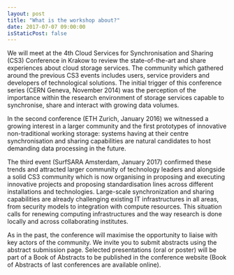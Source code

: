 ```yaml
---
layout: post
title: "What is the workshop about?"
date: 2017-07-07 09:00:00
isStaticPost: false
---
```


We will meet at the 4th Cloud Services for Synchronisation and Sharing (CS3) Conference in Krakow to review the state-of-the-art and share experiences about cloud storage services.  The community which gathered around the previous CS3 events includes users, service providers and developers of technological solutions. 
The initial trigger of this conference series (CERN Geneva, November 2014) was the perception of the importance within the research environment of storage services capable to synchronise, share and interact with growing data volumes.

In the second conference (ETH Zurich, January 2016) we witnessed a growing interest in a larger community and the first  prototypes of innovative non-traditional working storage: systems having at their centre synchronisation and sharing capabilities are natural candidates to host demanding data processing in the future.

The third event (SurfSARA Amsterdam, January 2017) confirmed these trends and attracted larger community of technology leaders and alongside a solid CS3 community which is now organising in proposing and executing innovative projects and proposing standardisation lines across different installations and technologies.
Large-scale synchronization and sharing capabilities are already challenging existing IT infrastructures in all areas, from security models to integration with compute resources. This situation calls for renewing computing infrastructures and the way research is done locally and across collaborating institutes.

As in the past, the conference will maximise the opportunity to liaise with key actors of the community. We invite you to submit abstracts using the abstract submission page. Selected presentations (oral or poster) will be part of a Book of Abstracts to be published in the conference website (Book of Abstracts of last conferences are available online).